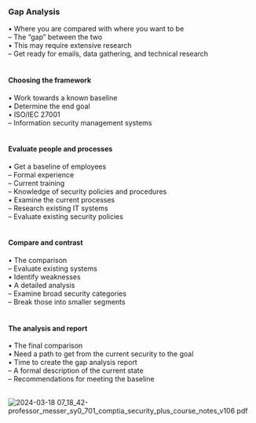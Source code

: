###  Gap Analysis  

• Where you are compared with where you want to be  
– The “gap” between the two  
• This may require extensive research  
– Get ready for emails, data gathering, and technical research  
<br>


####  Choosing the framework  

• Work towards a known baseline  
• Determine the end goal  
• ISO/IEC 27001  
– Information security management systems  
<br>


####  Evaluate people and processes  

• Get a baseline of employees  
– Formal experience  
– Current training  
– Knowledge of security policies and procedures  
• Examine the current processes  
– Research existing IT systems  
– Evaluate existing security policies  
<br>


####  Compare and contrast  

• The comparison  
– Evaluate existing systems  
• Identify weaknesses  
• A detailed analysis  
– Examine broad security categories  
– Break those into smaller segments  
<br>


####  The analysis and report  

• The final comparison  
• Need a path to get from the current security to the goal  
• Time to create the gap analysis report  
– A formal description of the current state  
– Recommendations for meeting the baseline  
<br>

![2024-03-18 07_18_42-professor_messer_sy0_701_comptia_security_plus_course_notes_v106 pdf](https://github.com/0xVoLk/Security-701/assets/100092212/8cc4f6df-85c2-430b-86b1-12b907b8d7c5)
